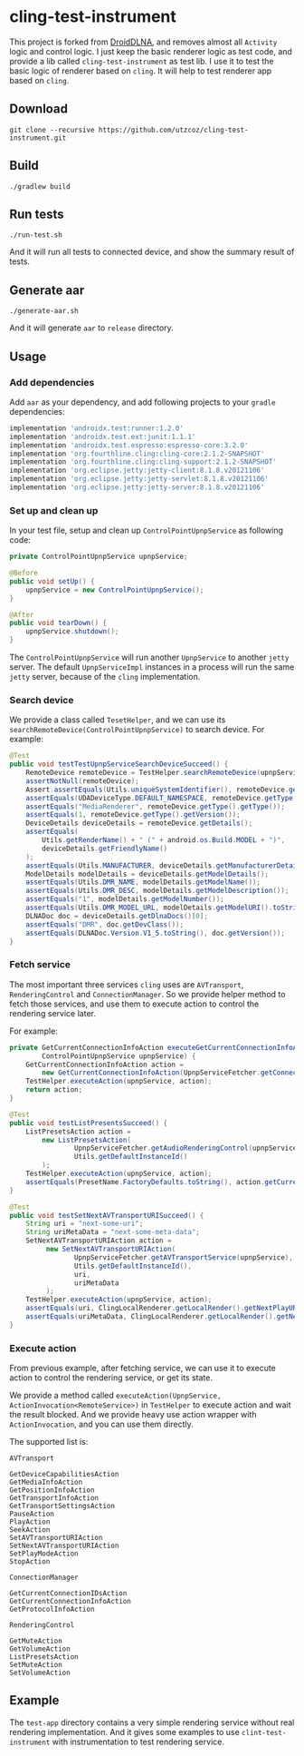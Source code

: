# cling-test-instrument

This project is forked from [DroidDLNA](https://github.com/offbye/DroidDLNA), and removes almost
all `Activity` logic and control logic. I just keep the basic renderer logic as test code, and
provide a lib called `cling-test-instrument` as test lib. I use it to test the basic logic
of renderer based on `cling`. It will help to test renderer app based on `cling`.

## Download

```shell
git clone --recursive https://github.com/utzcoz/cling-test-instrument.git
```

## Build

```shell
./gradlew build
```

## Run tests

```shell    
./run-test.sh
```

And it will run all tests to connected device, and show the summary result of tests.

## Generate aar

```shell
./generate-aar.sh
```

And it will generate `aar` to `release` directory.

## Usage

### Add dependencies

Add `aar` as your dependency, and add following projects to your `gradle` dependencies:

```groovy
implementation 'androidx.test:runner:1.2.0'
implementation 'androidx.test.ext:junit:1.1.1'
implementation 'androidx.test.espresso:espresso-core:3.2.0'
implementation 'org.fourthline.cling:cling-core:2.1.2-SNAPSHOT'
implementation 'org.fourthline.cling:cling-support:2.1.2-SNAPSHOT'
implementation 'org.eclipse.jetty:jetty-client:8.1.8.v20121106'
implementation 'org.eclipse.jetty:jetty-servlet:8.1.8.v20121106'
implementation 'org.eclipse.jetty:jetty-server:8.1.8.v20121106'
```

### Set up and clean up
In your test file, setup and clean up `ControlPointUpnpService` as following code:

```java
private ControlPointUpnpService upnpService;

@Before
public void setUp() {
    upnpService = new ControlPointUpnpService();
}

@After
public void tearDown() {
    upnpService.shutdown();
}
```

The `ControlPointUpnpService` will run another `UpnpService` to another `jetty` server. The default
`UpnpServiceImpl` instances in a process will run the same `jetty` server, because of the `cling`
implementation.

### Search device

We provide a class called `TesetHelper`, and we can use its 
`searchRemoteDevice(ControlPointUpnpService)` to search device. For example:

```java
@Test
public void testTestUpnpServiceSearchDeviceSucceed() {
    RemoteDevice remoteDevice = TestHelper.searchRemoteDevice(upnpService);
    assertNotNull(remoteDevice);
    Assert.assertEquals(Utils.uniqueSystemIdentifier(), remoteDevice.getIdentity().getUdn());
    assertEquals(UDADeviceType.DEFAULT_NAMESPACE, remoteDevice.getType().getNamespace());
    assertEquals("MediaRenderer", remoteDevice.getType().getType());
    assertEquals(1, remoteDevice.getType().getVersion());
    DeviceDetails deviceDetails = remoteDevice.getDetails();
    assertEquals(
        Utils.getRenderName() + " (" + android.os.Build.MODEL + ")",
        deviceDetails.getFriendlyName()
    );
    assertEquals(Utils.MANUFACTURER, deviceDetails.getManufacturerDetails().getManufacturer());
    ModelDetails modelDetails = deviceDetails.getModelDetails();
    assertEquals(Utils.DMR_NAME, modelDetails.getModelName());
    assertEquals(Utils.DMR_DESC, modelDetails.getModelDescription());
    assertEquals("1", modelDetails.getModelNumber());
    assertEquals(Utils.DMR_MODEL_URL, modelDetails.getModelURI().toString());
    DLNADoc doc = deviceDetails.getDlnaDocs()[0];
    assertEquals("DMR", doc.getDevClass());
    assertEquals(DLNADoc.Version.V1_5.toString(), doc.getVersion());
}
```

### Fetch service

The most important three services `cling` uses are `AVTransport`, `RenderingControl` and
`ConnectionManager`. So we provide helper method to fetch those services, and use them
to execute action to control the rendering service later.

For example:

```java
private GetCurrentConnectionInfoAction executeGetCurrentConnectionInfoAction(
        ControlPointUpnpService upnpService) {
    GetCurrentConnectionInfoAction action =
        new GetCurrentConnectionInfoAction(UpnpServiceFetcher.getConnectionManagerService(upnpService), 0);
    TestHelper.executeAction(upnpService, action);
    return action;
}

@Test
public void testListPresentsSucceed() {
    ListPresetsAction action =
        new ListPresetsAction(
                UpnpServiceFetcher.getAudioRenderingControl(upnpService),
                Utils.getDefaultInstanceId()
        );
    TestHelper.executeAction(upnpService, action);
    assertEquals(PresetName.FactoryDefaults.toString(), action.getCurrentPresentNameList());
}

@Test
public void testSetNextAVTransportURISucceed() {
    String uri = "next-some-uri";
    String uriMetaData = "next-some-meta-data";
    SetNextAVTransportURIAction action =
         new SetNextAVTransportURIAction(
                UpnpServiceFetcher.getAVTransportService(upnpService),
                Utils.getDefaultInstanceId(),
                uri,
                uriMetaData
         );
    TestHelper.executeAction(upnpService, action);
    assertEquals(uri, ClingLocalRenderer.getLocalRender().getNextPlayURI());
    assertEquals(uriMetaData, ClingLocalRenderer.getLocalRender().getNextURIMetaData());
}
```

### Execute action

From previous example, after fetching service, we can use it to execute action to control
the rendering service, or get its state.

We provide a method called `executeAction(UpnpService, ActionInvocation<RemoteService>)` in 
`TestHelper` to execute action and wait the result blocked. And we provide heavy use action
wrapper with `ActionInvocation`, and you can use them directly.

The supported list is:

```
AVTransport

GetDeviceCapabilitiesAction
GetMediaInfoAction
GetPositionInfoAction
GetTransportInfoAction
GetTransportSettingsAction
PauseAction
PlayAction
SeekAction
SetAVTransportURIAction
SetNextAVTransportURIAction
SetPlayModeAction
StopAction

ConnectionManager

GetCurrentConnectionIDsAction
GetCurrentConnectionInfoAction
GetProtocolInfoAction

RenderingControl

GetMuteAction
GetVolumeAction
ListPresetsAction
SetMuteAction
SetVolumeAction
```

## Example

The `test-app` directory contains a very simple rendering service without real rendering implementation.
And it gives some examples to use `clint-test-instrument` with instrumentation to test rendering
service.
